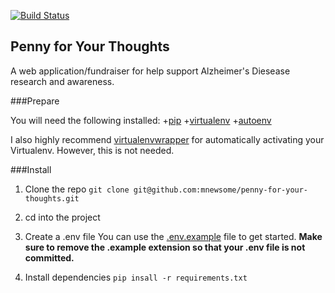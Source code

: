 [![Build Status](https://travis-ci.org/mnewsome/penny-for-your-thoughts.svg?branch=master)](https://travis-ci.org/mnewsome/penny-for-your-thoughts)

## Penny for Your Thoughts

A web application/fundraiser for help support Alzheimer's Diesease research and awareness.

###Prepare

You will need the following installed:
  +[pip](https://pypi.python.org/pypi/pip)
  +[virtualenv](https://virtualenv.pypa.io/en/latest/)
  +[autoenv](https://github.com/kennethreitz/autoenv)

  I also highly recommend [virtualenvwrapper](https://virtualenvwrapper.readthedocs.org/en/latest/) for automatically activating your Virtualenv. However, this is not needed.

###Install

1. Clone the repo
  `git clone git@github.com:mnewsome/penny-for-your-thoughts.git`

2. cd into the project

3. Create a .env file
    You can use the [.env.example](https://github.com/mnewsome/penny-for-your-thoughts/blob/master/.env.example) file to get started. **Make sure to remove the .example extension so that your .env file is not committed.**

4. Install dependencies
  `pip insall -r requirements.txt`
